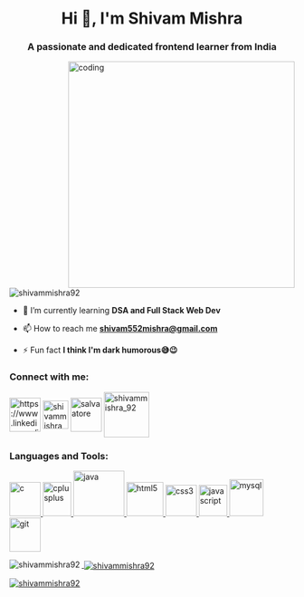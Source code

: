 <h1 align="center">Hi 👋, I'm Shivam Mishra</h1>
<h3 align="center">A passionate and dedicated frontend learner from India</h3>
<img align = "right" alt="coding" width="400" src="https://cdn.videoplasty.com/animation/chill-coding-programming-lo-fi-animation-stock-animation-21874-1024x576.jpg">
<p align="left"> <img src="https://komarev.com/ghpvc/?username=shivammishra92&label=Profile%20views&color=0e75b6&style=flat" alt="shivammishra92" /> </p>

- 🌱 I’m currently learning **DSA and Full Stack Web Dev**

- 📫 How to reach me **shivam552mishra@gmail.com**

- ⚡ Fun fact **I think I'm dark humorous😅😉**

<h3 align="left">Connect with me:</h3>
<p align="left">
<a href="https://linkedin.com/in/shivam-mishra-658720257/" target="blank"><img align="center" src="https://www.freepnglogos.com/uploads/linkedin-in-logo-png-1.png" alt="https://www.linkedin.com/in/shivam-mishra-658720257/" height="60" width="55" /></a>
<a href="https://instagram.com/im_mishrashivam" target="blank"><img align="center" src="https://www.freepnglogos.com/uploads/logo-ig-png/logo-ig-stunning-instagram-logo-vector-download-for-new-7.png" alt="shivammishra_92" height="50" width="45" /></a>
<a href="https://www.leetcode.com/salvaatore" target="blank"><img align="center" src="https://upload.wikimedia.org/wikipedia/commons/1/19/LeetCode_logo_black.png" alt="salvaatore" height="60" width="55" /></a>
<a href="https://auth.geeksforgeeks.org/user/shivammishra_92" target="blank"><img align="center" src="https://www.svgrepo.com/show/330494/geeksforgeeks.svg" alt="shivammishra_92" height="80" width="80" /></a>
</p>

<h3 align="left">Languages and Tools:</h3>
<p align="left"> <a href="https://www.cprogramming.com/" target="_blank" rel="noreferrer"> <img src="https://upload.wikimedia.org/wikipedia/commons/thumb/1/18/C_Programming_Language.svg/570px-C_Programming_Language.svg.png?20201031132917" alt="c" width="55" height="60"/> </a> <a href="https://www.w3schools.com/cpp/" target="_blank" rel="noreferrer"> <img src="https://upload.wikimedia.org/wikipedia/commons/thumb/1/18/ISO_C%2B%2B_Logo.svg/459px-ISO_C%2B%2B_Logo.svg.png?20170928190710" alt="cplusplus" width="50" height="60"/> </a> <a href="https://www.java.com" target="_blank" rel="noreferrer"> <img src="https://www.citypng.com/public/uploads/preview/hd-java-coffee-cup-logo-transparent-png-11662223706af5je2buy7.png?v=2023060414" alt="java" width="90" height="80"/> <a href="https://www.w3.org/html/" target="_blank" rel="noreferrer"> <img src="https://upload.wikimedia.org/wikipedia/commons/thumb/6/61/HTML5_logo_and_wordmark.svg/768px-HTML5_logo_and_wordmark.svg.png?20170517184425" alt="html5" width="65" height="60"/> </a><a href="https://www.w3schools.com/css/" target="_blank" rel="noreferrer"> <img src="https://www.vectorlogo.zone/logos/w3_css/w3_css-icon.svg" alt="css3" width="55" height="55"/> </a>   </a> <a href="https://developer.mozilla.org/en-US/docs/Web/JavaScript" target="_blank" rel="noreferrer"> <img src="https://seeklogo.com/images/J/javascript-logo-8892AEFCAC-seeklogo.com.png" alt="javascript" width="50" height="55"/> </a>
<a href="https://www.w3schools.com/mysql/mysql_ref_functions.asp" target="_blank" rel="noreferrer"> <img src="https://www.freepnglogos.com/uploads/logo-mysql-png/logo-mysql-mysql-and-moodle-elearningworld-5.png" alt="mysql" width="60" height="65"/> </a> <a href="https://git-scm.com/" target="_blank" rel="noreferrer"> <img src="https://www.vectorlogo.zone/logos/git-scm/git-scm-icon.svg" alt="git" width="55" height="60"/>
</p>

<p><img align="left" src="https://github-readme-stats.vercel.app/api/top-langs?username=shivammishra92&show_icons=true&locale=en&layout=compact" alt="shivammishra92" /></p>

<p>&nbsp;<img align="center" src="https://github-readme-stats.vercel.app/api?username=shivammishra92&show_icons=true&locale=en" alt="shivammishra92" /></p>

<p><img align="center" src="https://github-readme-streak-stats.herokuapp.com/?user=shivammishra92&" alt="shivammishra92" /></p>
